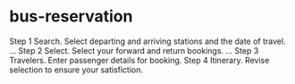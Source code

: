 # bus-reservation
Step 1 Search. Select departing and arriving stations and the date of travel. ... Step 2 Select. Select your forward and return bookings. ... Step 3 Travelers. Enter passenger details for booking. Step 4 Itinerary. Revise selection to ensure your satisfiction.
